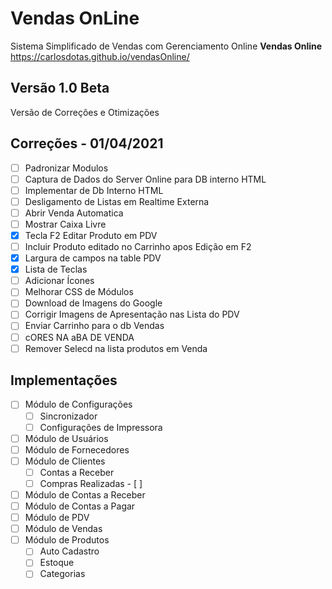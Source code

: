 # Vendas OnLine

Sistema Simplificado de Vendas com Gerenciamento Online **Vendas Online**
https://carlosdotas.github.io/vendasOnline/

## Versão 1.0 Beta 
Versão de Correções e Otimizações
## Correções - 01/04/2021 
 - [ ] Padronizar Modulos
 - [ ] Captura de Dados do Server Online para DB interno HTML
 - [ ] Implementar de Db Interno HTML
 - [ ] Desligamento de Listas em Realtime Externa
 - [ ] Abrir Venda Automatica
 - [ ] Mostrar Caixa Livre
 - [x] Tecla F2 Editar Produto em PDV
 - [ ] Incluir Produto editado no Carrinho apos Edição em F2
 - [x] Largura de campos na table PDV
 - [x] Lista de Teclas
 - [ ] Adicionar Ícones
 - [ ] Melhorar CSS de Módulos
 - [ ] Download de Imagens do Google
 - [ ] Corrigir Imagens de Apresentação nas Lista do PDV
 - [ ] Enviar Carrinho para o db Vendas
 - [ ] cORES NA aBA DE VENDA
 - [ ] Remover Selecd na lista produtos em Venda
 
## Implementações
 - [ ] Módulo de Configurações
 	 - [ ] Sincronizador
 	 - [ ] Configurações de Impressora
 - [ ] Módulo de Usuários
 - [ ] Módulo  de Fornecedores
 - [ ] Módulo de Clientes
	 - [ ] Contas a Receber
	 - [ ] Compras Realizadas - [ ] 
 - [ ] Módulo  de Contas a Receber
 - [ ] Módulo de Contas a Pagar
 - [ ] Módulo de PDV
 - [ ] Módulo de Vendas
 - [ ] Módulo de Produtos
	 - [ ] Auto Cadastro
	 - [ ] Estoque
	 - [ ] Categorias

```

